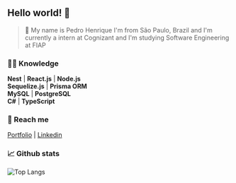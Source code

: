 
## Hello world! 👋
> 🤖 My name is Pedro Henrique I'm from São Paulo, Brazil and I'm currently a intern at Cognizant and I'm studying Software Engineering at FIAP

### 👨‍💻 Knowledge

**Nest** | **React.js** | **Node.js** </br>
**Sequelize.js** | **Prisma ORM** </br>
**MySQL** | **PostgreSQL** </br>
**C#** | **TypeScript** 

### 📲 Reach me

[Portfolio](https://phbrg.vercel.app) | [Linkedin](https://www.linkedin.com/in/pedro-henrique-b-bergamin/)

### 📈 Github stats

![Top Langs](https://github-readme-stats.vercel.app/api/top-langs/?username=phbrg&layout=compact&theme=dark&hide_border=true&include_all_commits=true&count_private=true&text_color=fff&icon_color=fff&title_color=fff&bg_color=0d1117&show_icons=true")
